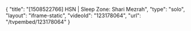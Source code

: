 {
    "title": "[1508522766] HSN | Sleep Zone: Shari Mezrah",
    "type": "solo",
    "layout": "iframe-static",
    "videoId": "123178064",
    "url": "\/tvpembed\/123178064"
}